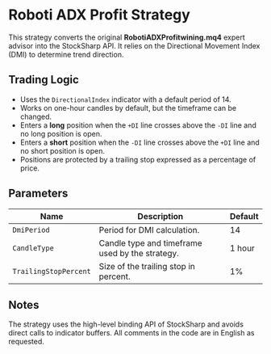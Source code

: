 # Roboti ADX Profit Strategy

This strategy converts the original **RobotiADXProfitwining.mq4** expert advisor into the StockSharp API. It relies on the Directional Movement Index (DMI) to determine trend direction.

## Trading Logic

- Uses the `DirectionalIndex` indicator with a default period of 14.
- Works on one-hour candles by default, but the timeframe can be changed.
- Enters a **long** position when the `+DI` line crosses above the `-DI` line and no long position is open.
- Enters a **short** position when the `-DI` line crosses above the `+DI` line and no short position is open.
- Positions are protected by a trailing stop expressed as a percentage of price.

## Parameters

| Name | Description | Default |
| ---- | ----------- | ------- |
| `DmiPeriod` | Period for DMI calculation. | 14 |
| `CandleType` | Candle type and timeframe used by the strategy. | 1 hour |
| `TrailingStopPercent` | Size of the trailing stop in percent. | 1% |

## Notes

The strategy uses the high-level binding API of StockSharp and avoids direct calls to indicator buffers. All comments in the code are in English as requested.
